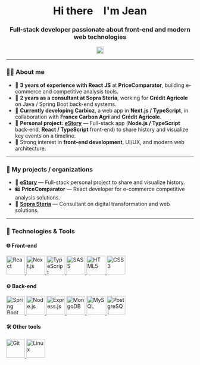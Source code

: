 <h1 align="center">
  Hi there <img src="https://media.giphy.com/media/hvRJCLFzcasrR4ia7z/giphy.gif" width="15px"> I'm Jean
</h1>

<h3 align="center">Full-stack developer passionate about front-end and modern web technologies</h3>

<p align="center">
  <a href="https://github.com/Jeannito" target="_blank">
    <img src="https://cdn.jsdelivr.net/gh/devicons/devicon/icons/github/github-original.svg" alt="Jeannito" height="20px" width="20px" />
  </a>
</p>

---

### 👨‍💻 About me

- 💼 **3 years of experience with React JS** at **PriceComparator**, building e-commerce and competitive analysis tools.
- 💼 **2 years as a consultant at Sopra Steria**, working for **Crédit Agricole** on Java / Spring Boot back-end systems.
- 🚀 **Currently developing Carbioz**, a web app in **Next.js / TypeScript**, in collaboration with **France Carbon Agri** and **Crédit Agricole**.
- 🔨 **Personal project:** [**eStory**](https://estory.io/) — Full-stack app (**Node.js / TypeScript** back-end, **React / TypeScript** front-end) to share history and visualize key events on a timeline.
- 🎯 Strong interest in **front-end development**, UI/UX, and modern web architecture.

---

### 🏢 My projects / organizations

- 📖 [**eStory**](https://estory.io/) — Full-stack personal project to share and visualize history.
- 🛍 **PriceComparator** — React developer for e-commerce competitive analysis solutions.
- 🚀 [**Sopra Steria**](https://www.soprasteria.com/fr) — Consultant on digital transformation and web solutions.

---

### 🚀 Technologies & Tools

#### 🌐 Front-end

<p>
  <a href="https://fr.reactjs.org/" target="_blank">
    <img src="https://cdn.jsdelivr.net/gh/devicons/devicon/icons/react/react-original-wordmark.svg" alt="React" width="50" height="50" />
  </a>
  <a href="https://nextjs.org/" target="_blank">
    <img src="https://cdn.jsdelivr.net/gh/devicons/devicon/icons/nextjs/nextjs-line.svg" alt="Next.js" width="50" height="50" />
  </a>
  <a href="https://www.typescriptlang.org/" target="_blank">
    <img src="https://cdn.jsdelivr.net/gh/devicons/devicon/icons/typescript/typescript-original.svg" alt="TypeScript" width="50" height="50" />
  </a>
  <a href="https://sass-lang.com/" target="_blank">
    <img src="https://cdn.jsdelivr.net/gh/devicons/devicon/icons/sass/sass-original.svg" alt="SASS" width="50" height="50" />
  </a>
  <a href="https://www.w3.org/html/" target="_blank">
    <img src="https://cdn.jsdelivr.net/gh/devicons/devicon/icons/html5/html5-original-wordmark.svg" alt="HTML5" width="50" height="50" />
  </a>
  <a href="https://www.w3.org/Style/CSS/" target="_blank">
    <img src="https://cdn.jsdelivr.net/gh/devicons/devicon/icons/css3/css3-original-wordmark.svg" alt="CSS3" width="50" height="50" />
  </a>
</p>

#### ⚙ Back-end

<p>
  <a href="https://spring.io/projects/spring-boot" target="_blank">
    <img src="https://cdn.jsdelivr.net/gh/devicons/devicon/icons/spring/spring-original-wordmark.svg" alt="Spring Boot" width="50" height="50" />
  </a>
  <a href="https://nodejs.org/" target="_blank">
    <img src="https://cdn.jsdelivr.net/gh/devicons/devicon/icons/nodejs/nodejs-original-wordmark.svg" alt="Node.js" width="50" height="50" />
  </a>
  <a href="https://expressjs.com/" target="_blank">
    <img src="https://cdn.jsdelivr.net/gh/devicons/devicon/icons/express/express-original-wordmark.svg" alt="Express.js" width="50" height="50" />
  </a>
  <a href="https://www.mongodb.com/" target="_blank">
    <img src="https://cdn.jsdelivr.net/gh/devicons/devicon/icons/mongodb/mongodb-original-wordmark.svg" alt="MongoDB" width="50" height="50" />
  </a>
  <a href="https://www.mysql.com/" target="_blank">
    <img src="https://cdn.jsdelivr.net/gh/devicons/devicon/icons/mysql/mysql-original-wordmark.svg" alt="MySQL" width="50" height="50" />
  </a>
  <a href="https://www.postgresql.org/" target="_blank">
    <img src="https://cdn.jsdelivr.net/gh/devicons/devicon/icons/postgresql/postgresql-original-wordmark.svg" alt="PostgreSQL" width="50" height="50" />
  </a>
</p>

#### 🛠 Other tools

<p>
  <a href="https://git-scm.com/" target="_blank">
    <img src="https://www.vectorlogo.zone/logos/git-scm/git-scm-icon.svg" alt="Git" width="50" height="50" />
  </a>
  <a href="https://www.linux.org/" target="_blank">
    <img src="https://cdn.jsdelivr.net/gh/devicons/devicon/icons/linux/linux-original.svg" alt="Linux" width="50" height="50" />
  </a>
</p>
